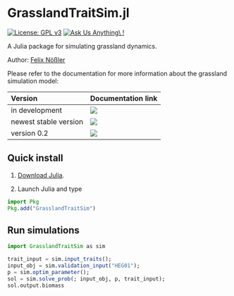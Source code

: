 # GrasslandTraitSim.jl

[![License: GPL v3](https://img.shields.io/badge/License-GPL%20v3-blue.svg)](https://github.com/FelixNoessler/GrasslandTraitSim.jl/blob/master/LICENSE) [![Ask Us Anything\ !](https://img.shields.io/badge/Ask%20me-anything-1abc9c.svg)](https://github.com/felixnoessler/grasslandtraitsim.jl/issues/new)

A Julia package for simulating grassland dynamics.

Author: [Felix Nößler](https://github.com/FelixNoessler/)

Please refer to the documentation for more information about the grassland simulation model:

| Version | Documentation link |  
|:---|:---|
| in development | [![](https://img.shields.io/badge/docs-dev-blue.svg)](https://felixnoessler.github.io/GrasslandTraitSim.jl/dev/)  |  
| newest stable version  |  [![](https://img.shields.io/badge/docs-stable-blue.svg)](https://felixnoessler.github.io/GrasslandTraitSim.jl/)    | 
| version 0.2 | [![](https://img.shields.io/badge/docs-0.2.0-blue.svg)](https://felixnoessler.github.io/GrasslandTraitSim.jl/v0.2.0/) | 



## Quick install

1. [Download Julia](https://julialang.org/downloads/).

2. Launch Julia and type

```julia
import Pkg
Pkg.add("GrasslandTraitSim")
```

## Run simulations

```julia
import GrasslandTraitSim as sim

trait_input = sim.input_traits();
input_obj = sim.validation_input("HEG01");
p = sim.optim_parameter();
sol = sim.solve_prob(; input_obj, p, trait_input);
sol.output.biomass
```


